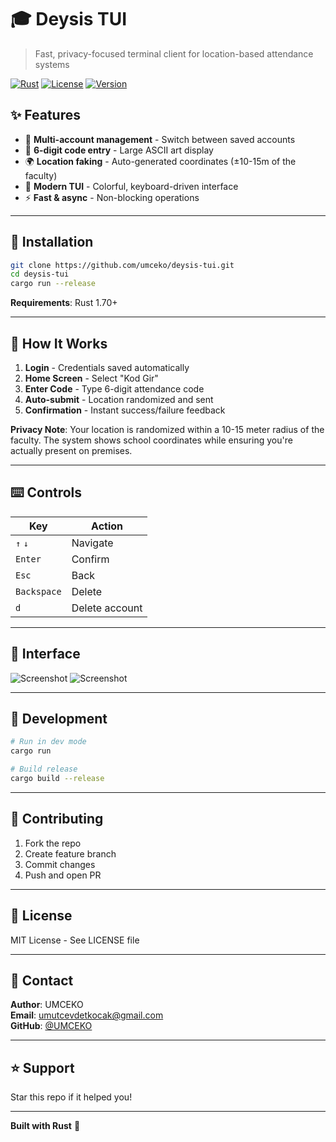 # 🎓 Deysis TUI

> Fast, privacy-focused terminal client for location-based attendance systems

[![Rust](https://img.shields.io/badge/rust-1.90%2B-orange.svg)](https://www.rust-lang.org/)
[![License](https://img.shields.io/badge/license-MIT-blue.svg)](LICENSE)
[![Version](https://img.shields.io/badge/version-1.0.0-green.svg)](https://github.com/umceko/deysis-tui/releases)

## ✨ Features

- 🔐 **Multi-account management** - Switch between saved accounts
- 📱 **6-digit code entry** - Large ASCII art display
- 🌍 **Location faking** - Auto-generated coordinates (±10-15m of the faculty)
- 🎨 **Modern TUI** - Colorful, keyboard-driven interface
- ⚡ **Fast & async** - Non-blocking operations

---

## 🚀 Installation

```bash
git clone https://github.com/umceko/deysis-tui.git
cd deysis-tui
cargo run --release
```

**Requirements**: Rust 1.70+

---

## 📖 How It Works

1. **Login** - Credentials saved automatically
2. **Home Screen** - Select "Kod Gir"
3. **Enter Code** - Type 6-digit attendance code
4. **Auto-submit** - Location randomized and sent
5. **Confirmation** - Instant success/failure feedback


**Privacy Note**: Your location is randomized within a 10-15 meter radius of the faculty. The system shows school coordinates while ensuring you're actually present on premises.

---

## ⌨️ Controls

| Key         | Action        |
|-------------|---------------|
| `↑` `↓`     | Navigate      |
| `Enter`     | Confirm       |
| `Esc`       | Back          |
| `Backspace` | Delete        |
| `d`         | Delete account |

---

## 📸 Interface

![Screenshot](https://i.imgur.com/jUjm5Nq.png)
![Screenshot](https://i.imgur.com/FwigLBc.png)

---

## 🔧 Development

```bash
# Run in dev mode
cargo run

# Build release
cargo build --release
```

---

## 🤝 Contributing

1. Fork the repo
2. Create feature branch
3. Commit changes
4. Push and open PR

---

## 📝 License

MIT License - See LICENSE file

---

## 📮 Contact

**Author**: UMCEKO  
**Email**: umutcevdetkocak@gmail.com  
**GitHub**: [@UMCEKO](https://github.com/UMCEKO)

---

## ⭐ Support

Star this repo if it helped you!

---

**Built with Rust** 🦀
